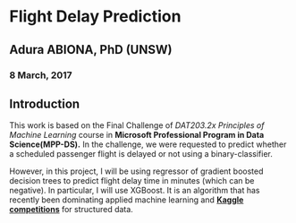 # Flight Delay Prediction
## Adura ABIONA, PhD (UNSW)
### 8 March, 2017

## Introduction

This work is based on the Final Challenge of *DAT203.2x Principles of Machine Learning* course in **Microsoft Professional Program in Data Science(MPP-DS).** In the challenge, we were requested to predict whether a scheduled passenger flight is delayed or not using a binary-classifier.  

However, in this project, I will be using regressor of  gradient boosted decision trees to predict flight delay time in minutes (which can be negative). In particular, I will use XGBoost. It is an algorithm that has recently been dominating applied machine learning and [**Kaggle competitions**](https://www.kaggle.com/competitions) for structured data.